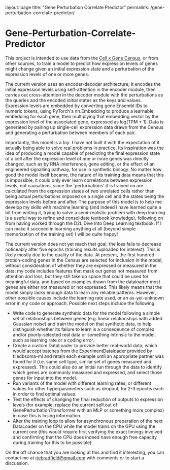 layout: page
title: "Gene Perturbation Correlate Predictor"
permalink: /gene-perturbation-correlate-predictor/

# Gene-Perturbation-Correlate-Predictor
This project is intended to use data from the [Cell x Gene Census](https://cellxgene.cziscience.com/), or from other sources, to train a model to predict how expression levels of genes might change given an initial expression state and a perturbation of the expression levels of one or more genes.

The current version uses an encoder-decoder architecture; it encodes the initial expression levels using self-attention in the encoder module, then carries out cross-attention in the decoder module with the perturbations as the queries and the encoded initial states as the keys and values. Expression levels are embedded by converting gene Ensembl IDs to numeric tokens, using PyTorch's nn.Embedding to produce a learnable embedding for each gene, then multiplying that embedding vector by the expression level of the associated gene, expressed as log(TPM + 1). Data is generated by pairing up single-cell expression data drawn from the Census and generating a perturbation between members of each pair.

Importantly, this model is a  *toy*. I have not built it with the expectation of it actually being able to solve real problems in practice. Its inspiration was the idea of producing a model capable of predicting the final expression state of a cell after the expression level of one or more genes was directly changed, such as by RNA interference, gene editing, or the effect of an engineered signalling pathway, for use in synthetic biology. No matter how good the model itself became, the nature of its training data means that this is impossible; it could only ever learn correlations between expression levels, not causations, since the 'perturbations' it is trained on are calculated from the expression states of two unrelated cells rather than being actual perturbations imposed on a single cell and the states being the expression levels before and after. The purpose of this model is to help me develop my skills with machine learning (and indeed I have learned quite a bit from writing it, trying to solve a semi-realistic problem with deep learning is a useful way to refine and consolidate textbook knowledge), following on from having worked through the D2L Dive Into Deep Learning textbook. If I can make it succeed in learning anything at all (beyond simple memorization of the training set) I will be quite happy!

The current version does not yet reach that goal; the loss fails to decrease noticeably after five epochs (training results uploaded for interest). This is likely mostly due to the quality of the data. At present, the first hundred protein-coding genes in the Census are selected for inclusion in the model, without consideration of whether they are expressed or measured in the data; my code includes features that mask out genes not measured from attention and loss, but they still take up space that could be used for meaningful data, and based on examples drawn from the dataloader *most* genes are either not measured or not expressed. This likely means that the model simply lacks enough data to learn any reliable patterns. However, other possible causes include the learning rate used, or an as-yet-unknown error in my code or approach. Possible next steps include the following:

- Write code to generate synthetic data for the model following a simple set of relationships between genes (e.g. linear relationships with added Gaussian noise) and train the model on that synthetic data, to help distinguish whether its failure to learn is a conseqeunce of complex and/or poorly-selected real data or something intrinsic to the model, such as learning rate or a coding error.
- Create a custom DataLoader to provide better real-world data, which would accept batches from the ExperimentDataloader provided by tiledbsoma-ml and retain each example until an appropriate partner was found for it (i.e. same cell type, similar set of genes measured and expressed). This could also do an initial run through the data to identify which genes are commonly measured and expressed, and select those genes for input into the model.
- Run variants of the model with different learning rates, or different values for other hyperparameters such as dropout, for 2-3 epochs each in order to find optimal values.
- Test the effects of changing the final reduction of outputs to expression levels (for example, replace the current self.out of GenePerturbationTransformer with an MLP or something more complex) in case this is losing information.
- Alter the training loop to allow for asynchronous preparation of the next DataLoader on the CPU while the model trains on the GPU using the current one (this would require first verifying the exact timings involved and confirming that the CPU does indeed have enough free capacity during training for this to be possible).

On the off chance that you are looking at this and find it interesting, you can contact me at rjebradfield@gmail.com with comments or to start a discussion.
